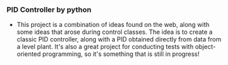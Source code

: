 ### PID Controller by python 

- This project is a combination of ideas found on the web, along with some ideas that arose during control classes. The idea is to create a classic PID controller, along with a PID obtained directly from data from a level plant. It's also a great project for conducting tests with object-oriented programming, so it's something that is still in progress!





